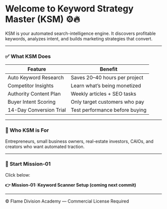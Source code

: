 # Welcome to Keyword Strategy Master (KSM) ⚙️🔥

KSM is your automated search-intelligence engine.
It discovers profitable keywords, analyzes intent,
and builds marketing strategies that convert.

---

### ✅ What KSM Does

| Feature | Benefit |
|--------|---------|
| Auto Keyword Research | Saves 20–40 hours per project |
| Competitor Insights | Learn what’s being monetized |
| Authority Content Plan | Weekly articles + SEO tasks |
| Buyer Intent Scoring | Only target customers who pay |
| 14-Day Conversion Trial | Test performance before buying |

---

### 🎯 Who KSM is For

Entrepreneurs, small business owners,
real-estate investors, CAIOs,
and creators who want automated traction.

---

### 🚦 Start Mission-01

Click below:

**👉 Mission-01: Keyword Scanner Setup (coming next commit)**

---

© Flame Division Academy — Commercial License Required
